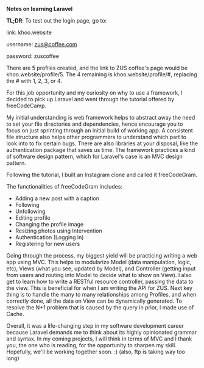 <strong>Notes on learning Laravel</strong>

<strong>TL;DR</strong>: 
To test out the login page, go to: 

link: khoo.website 

username: zus@coffee.com

password: zuscoffee

There are 5 profiles created, and the link to ZUS coffee's page would be 
khoo.website/profile/5. The 4 remaining is khoo.website/profile/#, replacing the # with 1, 2, 3, or 4. 

For this job opportunity and my curiosity on why to use a framework, I decided to pick up Laravel and went through the tutorial offered by freeCodeCamp. 

My initial understanding is web framework helps to abstract away the need to set your file directories and dependencies, hence encourage you to focus on just sprinting through an initial build of working app. A consistent file structure also helps other programmers to understand which part to look into to fix certain bugs. There are also libraries at your disposal, like the authentication package that saves us time. The framework practices a kind of software design pattern, which for Laravel's case is an MVC design pattern. 

Following the tutorial, I built an Instagram clone and called it freeCodeGram. 

The functionalities of freeCodeGram includes: 
 - Adding a new post with a caption
 - Following 
 - Unfollowing
 - Editing profile
 - Changing the profile image
 - Resizing photos using Intervention
 - Authentication (Logging in) 
 - Registering for new users 

Going through the process, my biggest yield will be practicing writing a web app using MVC. This helps to modularize Model (data manipulation, logic, etc), Views (what you see, updated by Model), and Controller (getting input from users and routing into Model to decide what to show on View). I also get to learn how to write a RESTful resource controller, passing the data to the view. This is beneficial for when I am writing the API for ZUS. Next key thing is to handle the many to many relationships among Profiles, and when correctly done, all the data on View can be dynamically generated. To resolve the N+1 problem that is caused by the query in prior, I made use of Cache. 

Overall, it was a life-changing step in my software development career because Laravel demands me to think about its highly opinionated grammar and syntax. In my coming projects, I will think in terms of MVC and I thank you, the one who is reading, for the opportunity to sharpen my skill. Hopefully, we'll be working together soon. :) 
(also, ftp is taking way too long) 
